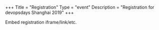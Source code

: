 +++
Title = "Registration"
Type = "event"
Description = "Registration for devopsdays Shanghai 2019"
+++

<div style="width:100%; text-align:left;">

Embed registration iframe/link/etc.
</div></div>
</div>
